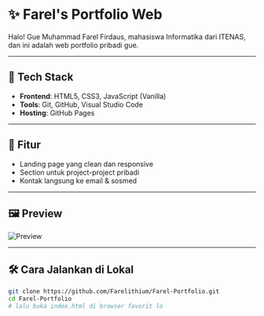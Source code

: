 # ✨ Farel's Portfolio Web

Halo! Gue Muhammad Farel Firdaus, mahasiswa Informatika dari ITENAS, dan ini adalah web portfolio pribadi gue.  

---

## 🚀 Tech Stack

- **Frontend**: HTML5, CSS3, JavaScript (Vanilla)
- **Tools**: Git, GitHub, Visual Studio Code
- **Hosting**: GitHub Pages

---

## 🧩 Fitur

- Landing page yang clean dan responsive
- Section untuk project-project pribadi
- Kontak langsung ke email & sosmed

---

## 🖼️ Preview

![Preview](screenshot.png)  

---

## 🛠 Cara Jalankan di Lokal

```bash
git clone https://github.com/Farelithium/Farel-Portfolio.git
cd Farel-Portfolio
# lalu buka index.html di browser favorit lo
